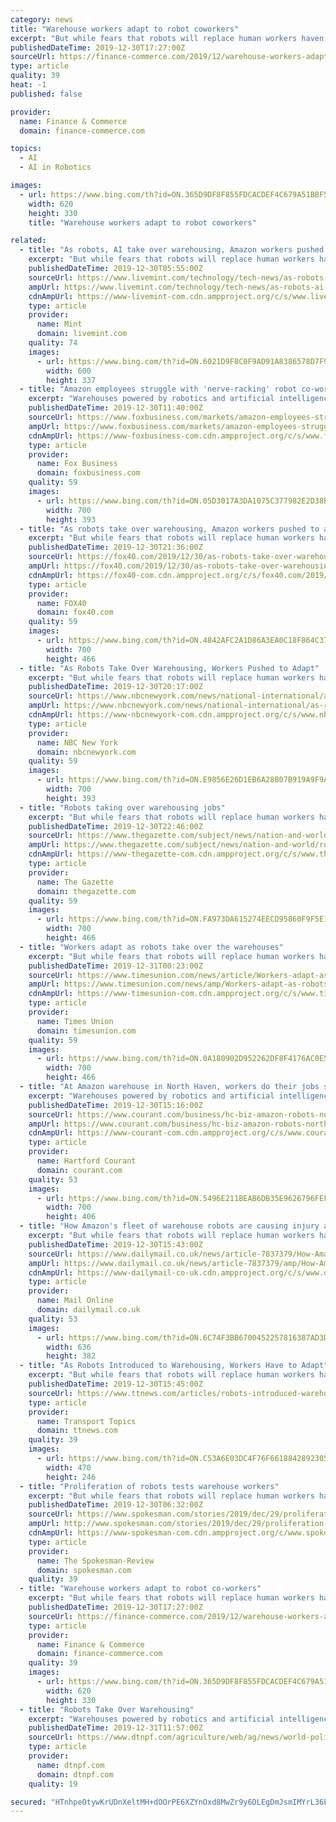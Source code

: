 ```yaml
---
category: news
title: "Warehouse workers adapt to robot coworkers"
excerpt: "But while fears that robots will replace human workers haven’t come to fruition, there are growing concerns that keeping up with the pace of the latest artificial intelligence technology is taking a toll on human workers’ health, safety and morale. Warehouses powered by robotics and AI software are leading to human burnout by adding more ..."
publishedDateTime: 2019-12-30T17:27:00Z
sourceUrl: https://finance-commerce.com/2019/12/warehouse-workers-adapt-to-robot-coworkers/
type: article
quality: 39
heat: -1
published: false

provider:
  name: Finance & Commerce
  domain: finance-commerce.com

topics:
  - AI
  - AI in Robotics

images:
  - url: https://www.bing.com/th?id=ON.365D9DF8F855FDCACDEF4C679A51BBF5
    width: 620
    height: 330
    title: "Warehouse workers adapt to robot coworkers"

related:
  - title: "As robots, AI take over warehousing, Amazon workers pushed to adapt"
    excerpt: "But while fears that robots will replace human workers haven't come to fruition, there are growing concerns that keeping up with the pace of the latest artificial intelligence technology is taking a toll on human workers' health, safety and morale. Warehouses powered by robotics and AI software are leading to human burnout by adding more work ..."
    publishedDateTime: 2019-12-30T05:55:00Z
    sourceUrl: https://www.livemint.com/technology/tech-news/as-robots-ai-take-over-warehousing-amazon-workers-pushed-to-adapt-11577682905726.html
    ampUrl: https://www.livemint.com/technology/tech-news/as-robots-ai-take-over-warehousing-amazon-workers-pushed-to-adapt/amp-11577682905726.html
    cdnAmpUrl: https://www-livemint-com.cdn.ampproject.org/c/s/www.livemint.com/technology/tech-news/as-robots-ai-take-over-warehousing-amazon-workers-pushed-to-adapt/amp-11577682905726.html
    type: article
    provider:
      name: Mint
      domain: livemint.com
    quality: 74
    images:
      - url: https://www.bing.com/th?id=ON.6021D9F8C0F9AD91A8386578D7F96884
        width: 600
        height: 337
  - title: "Amazon employees struggle with 'nerve-racking' robot co-workers"
    excerpt: "Warehouses powered by robotics and artificial intelligence software are leading to human burnout by adding more work and upping the pressure on workers to speed up their performance, said Beth Gutelius, who studies urban economic development at the University of Illinois at Chicago and has interviewed warehouse operators around the U.S. Much of ..."
    publishedDateTime: 2019-12-30T11:40:00Z
    sourceUrl: https://www.foxbusiness.com/markets/amazon-employees-struggle-with-nerve-racking-robot-co-workers
    ampUrl: https://www.foxbusiness.com/markets/amazon-employees-struggle-with-nerve-racking-robot-co-workers.amp
    cdnAmpUrl: https://www-foxbusiness-com.cdn.ampproject.org/c/s/www.foxbusiness.com/markets/amazon-employees-struggle-with-nerve-racking-robot-co-workers.amp
    type: article
    provider:
      name: Fox Business
      domain: foxbusiness.com
    quality: 59
    images:
      - url: https://www.bing.com/th?id=ON.05D3017A3DA1075C377982E2D38B34E4
        width: 700
        height: 393
  - title: "As robots take over warehousing, Amazon workers pushed to adapt"
    excerpt: "But while fears that robots will replace human workers haven’t come to fruition, there are growing concerns that keeping up with the pace of the latest artificial intelligence technology is taking a toll on human workers’ health, safety and morale. Warehouses powered by robotics and AI software are leading to human burnout by adding more ..."
    publishedDateTime: 2019-12-30T21:36:00Z
    sourceUrl: https://fox40.com/2019/12/30/as-robots-take-over-warehousing-amazon-workers-pushed-to-adapt/
    ampUrl: https://fox40.com/2019/12/30/as-robots-take-over-warehousing-amazon-workers-pushed-to-adapt/amp/
    cdnAmpUrl: https://fox40-com.cdn.ampproject.org/c/s/fox40.com/2019/12/30/as-robots-take-over-warehousing-amazon-workers-pushed-to-adapt/amp/
    type: article
    provider:
      name: FOX40
      domain: fox40.com
    quality: 59
    images:
      - url: https://www.bing.com/th?id=ON.4842AFC2A1D86A3EA0C18F864C370CA9
        width: 700
        height: 466
  - title: "As Robots Take Over Warehousing, Workers Pushed to Adapt"
    excerpt: "But while fears that robots will replace human workers haven't come to fruition, there are growing concerns that keeping up with the pace of the latest artificial intelligence technology is taking a toll on human workers' health, safety and morale. Warehouses powered by robotics and AI software are leading to human burnout by adding more work ..."
    publishedDateTime: 2019-12-30T20:17:00Z
    sourceUrl: https://www.nbcnewyork.com/news/national-international/as-robots-take-over-warehousing-workers-pushed-to-adapt/2252678/
    ampUrl: https://www.nbcnewyork.com/news/national-international/as-robots-take-over-warehousing-workers-pushed-to-adapt/2252678/?akmobile=y&akdevice=androidphone&sslEnabled=true&amp
    cdnAmpUrl: https://www-nbcnewyork-com.cdn.ampproject.org/c/s/www.nbcnewyork.com/news/national-international/as-robots-take-over-warehousing-workers-pushed-to-adapt/2252678/?akmobile=y&akdevice=androidphone&sslEnabled=true&amp
    type: article
    provider:
      name: NBC New York
      domain: nbcnewyork.com
    quality: 59
    images:
      - url: https://www.bing.com/th?id=ON.E9856E26D1EB6A28B07B919A9F9A1077
        width: 700
        height: 393
  - title: "Robots taking over warehousing jobs"
    excerpt: "But while fears that robots will replace human workers haven’t come to fruition, there are growing concerns that keeping up with the pace of the latest artificial intelligence technology is taking a toll on human workers’ health, safety and morale. Warehouses powered by robotics and AI software are leading to human burnout by adding more ..."
    publishedDateTime: 2019-12-30T22:46:00Z
    sourceUrl: https://www.thegazette.com/subject/news/nation-and-world/robots-taking-over-warehousing-jobs-20191230
    ampUrl: https://www.thegazette.com/subject/news/nation-and-world/robots-taking-over-warehousing-jobs-20191230?template=amphtml
    cdnAmpUrl: https://www-thegazette-com.cdn.ampproject.org/c/s/www.thegazette.com/subject/news/nation-and-world/robots-taking-over-warehousing-jobs-20191230?template=amphtml
    type: article
    provider:
      name: The Gazette
      domain: thegazette.com
    quality: 59
    images:
      - url: https://www.bing.com/th?id=ON.FA973DA615274EECD95860F9F5E1D6FF
        width: 700
        height: 466
  - title: "Workers adapt as robots take over the warehouses"
    excerpt: "But while fears that robots will replace human workers haven't come to fruition, there are growing concerns that keeping up with the pace of the latest artificial intelligence technology is taking a toll on human workers' health, safety and morale. Warehouses powered by robotics and AI software are leading to human burnout by adding more work ..."
    publishedDateTime: 2019-12-31T00:23:00Z
    sourceUrl: https://www.timesunion.com/news/article/Workers-adapt-as-robots-take-over-the-warehouses-14940353.php
    ampUrl: https://www.timesunion.com/news/amp/Workers-adapt-as-robots-take-over-the-warehouses-14940353.php
    cdnAmpUrl: https://www-timesunion-com.cdn.ampproject.org/c/s/www.timesunion.com/news/amp/Workers-adapt-as-robots-take-over-the-warehouses-14940353.php
    type: article
    provider:
      name: Times Union
      domain: timesunion.com
    quality: 59
    images:
      - url: https://www.bing.com/th?id=ON.0A180902D952262DF8F4176AC0E5E56E
        width: 700
        height: 466
  - title: "At Amazon warehouse in North Haven, workers do their jobs side-by-side with robots"
    excerpt: "Warehouses powered by robotics and artificial intelligence software are leading to human burnout by adding more work and upping the pressure on workers to speed up their performance, said Beth Gutelius, who studies urban economic development at the University of Illinois at Chicago and has interviewed warehouse operators around the U.S. Much of ..."
    publishedDateTime: 2019-12-30T15:16:00Z
    sourceUrl: https://www.courant.com/business/hc-biz-amazon-robots-north-haven-20191230-p5odqfkmgra3fpi5vhgddrznmu-story.html
    ampUrl: https://www.courant.com/business/hc-biz-amazon-robots-north-haven-20191230-p5odqfkmgra3fpi5vhgddrznmu-story.html?outputType=amp
    cdnAmpUrl: https://www-courant-com.cdn.ampproject.org/c/s/www.courant.com/business/hc-biz-amazon-robots-north-haven-20191230-p5odqfkmgra3fpi5vhgddrznmu-story.html?outputType=amp
    type: article
    provider:
      name: Hartford Courant
      domain: courant.com
    quality: 53
    images:
      - url: https://www.bing.com/th?id=ON.5496E211BEAB6DB35E9626796FEF6B02
        width: 700
        height: 406
  - title: "How Amazon's fleet of warehouse robots are causing injury and stress to human staff"
    excerpt: "But while fears that robots will replace human workers haven’t come to fruition, there are growing concerns that keeping up with the pace of the latest artificial intelligence technology is taking a toll on human workers' health, safety and morale. Warehouses powered by robotics and AI software are leading to human burnout by adding more work ..."
    publishedDateTime: 2019-12-30T15:43:00Z
    sourceUrl: https://www.dailymail.co.uk/news/article-7837379/How-Amazons-fleet-warehouse-robots-causing-injury-stress-human-staff.html
    ampUrl: https://www.dailymail.co.uk/news/article-7837379/amp/How-Amazons-fleet-warehouse-robots-causing-injury-stress-human-staff.html
    cdnAmpUrl: https://www-dailymail-co-uk.cdn.ampproject.org/c/s/www.dailymail.co.uk/news/article-7837379/amp/How-Amazons-fleet-warehouse-robots-causing-injury-stress-human-staff.html
    type: article
    provider:
      name: Mail Online
      domain: dailymail.co.uk
    quality: 53
    images:
      - url: https://www.bing.com/th?id=ON.6C74F3BB6700452257816387AD3DD375
        width: 636
        height: 382
  - title: "As Robots Introduced to Warehousing, Workers Have to Adapt"
    excerpt: "But while fears that robots will replace human workers haven’t come to fruition, there are growing concerns that keeping up with the pace of the latest artificial intelligence technology is taking a toll on human workers’ health, safety and morale. Warehouses powered by robotics and AI software are leading to human burnout by adding more ..."
    publishedDateTime: 2019-12-30T15:45:00Z
    sourceUrl: https://www.ttnews.com/articles/robots-introduced-warehousing-workers-have-adapt
    type: article
    provider:
      name: Transport Topics
      domain: ttnews.com
    quality: 39
    images:
      - url: https://www.bing.com/th?id=ON.C53A6E03DC4F76F6618842892305851F
        width: 470
        height: 246
  - title: "Proliferation of robots tests warehouse workers"
    excerpt: "But while fears that robots will replace human workers haven’t come to fruition, there are growing concerns that keeping up with the pace of the latest artificial intelligence technology is taking a toll on human workers’ health, safety and morale. Warehouses powered by robotics and AI software are leading to human burnout by adding more ..."
    publishedDateTime: 2019-12-30T06:32:00Z
    sourceUrl: https://www.spokesman.com/stories/2019/dec/29/proliferation-of-robots-tests-warehouse-workers/
    ampUrl: http://www.spokesman.com/stories/2019/dec/29/proliferation-of-robots-tests-warehouse-workers/?amp-content=amp
    cdnAmpUrl: https://www-spokesman-com.cdn.ampproject.org/c/www.spokesman.com/stories/2019/dec/29/proliferation-of-robots-tests-warehouse-workers/?amp-content=amp
    type: article
    provider:
      name: The Spokesman-Review
      domain: spokesman.com
    quality: 39
  - title: "Warehouse workers adapt to robot co-workers"
    excerpt: "But while fears that robots will replace human workers haven’t come to fruition, there are growing concerns that keeping up with the pace of the latest artificial intelligence technology is ..."
    publishedDateTime: 2019-12-30T17:27:00Z
    sourceUrl: https://finance-commerce.com/2019/12/warehouse-workers-adapt-to-robot-coworkers/
    type: article
    provider:
      name: Finance & Commerce
      domain: finance-commerce.com
    quality: 39
    images:
      - url: https://www.bing.com/th?id=ON.365D9DF8F855FDCACDEF4C679A51BBF5
        width: 620
        height: 330
  - title: "Robots Take Over Warehousing"
    excerpt: "Warehouses powered by robotics and artificial intelligence software are leading to human burnout by adding more work and upping the pressure on workers to speed up their performance, said Beth Gutelius, who studies urban economic development at the University of Illinois at Chicago and has interviewed warehouse operators around the U.S. Much of ..."
    publishedDateTime: 2019-12-31T11:57:00Z
    sourceUrl: https://www.dtnpf.com/agriculture/web/ag/news/world-policy/article/2019/12/31/robots-take-warehousing
    type: article
    provider:
      name: dtnpf.com
      domain: dtnpf.com
    quality: 19

secured: "HTnhpeOtywKrUDnXeltMH+dOOrPE6XZYnOxd8MwZr9y6DLEgDmJsmIMYrL36ElhySErlBn96wdrGe4fCWntZttIFq5ma0PiZGdOi0kM1yDKFYjoAhSqvuV+qGUlwOx6CI+ksn7WKqIbJ3Etiuh4IbNHGAO3jzUioZtoJTuftGBrNus2lMA5d6D586dGMVj0gKw8ZQIi+2HEIl/amHyTGxWJVZV3pA7EllfmxaGLMkIvMMO48LJbmlPoh2D3/p81Wb5dx28tWmlwTMnVou/PHxA==;+vMVvtlD1bQbumk+LYkyrA=="
---
```


